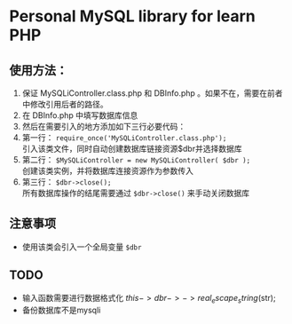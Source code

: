 # Personal MySQL library for learn PHP


## 使用方法：
1. 保证 MySQLiController.class.php 和 DBInfo.php 。如果不在，需要在前者中修改引用后者的路径。
2. 在 DBInfo.php 中填写数据库信息
3. 然后在需要引入的地方添加如下三行必要代码：  
  1. 第一行： ```require_once('MySQLiController.class.php');```  
引入该类文件，同时自动创建数据库链接资源$dbr并选择数据库
  2. 第二行： ```$MySQLiController = new MySQLiController( $dbr );```  
创建该类实例，并将数据库连接资源作为参数传入
  3. 第三行： ```$dbr->close();```  
所有数据库操作的结尾需要通过 ```$dbr->close()``` 来手动关闭数据库

## 注意事项
* 使用该类会引入一个全局变量 ```$dbr```


## TODO 
* 输入函数需要进行数据格式化 $this->dbr->->real_escape_string($str);
* 备份数据库不是mysqli